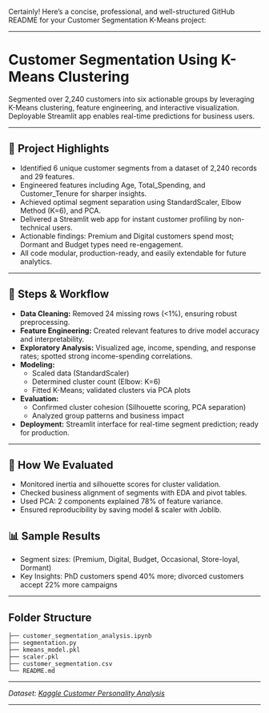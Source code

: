 Certainly! Here’s a concise, professional, and well-structured GitHub README for your Customer Segmentation K-Means project:

***

# Customer Segmentation Using K-Means Clustering

Segmented over 2,240 customers into six actionable groups by leveraging K-Means clustering, feature engineering, and interactive visualization. Deployable Streamlit app enables real-time predictions for business users.

***

## 📌 Project Highlights

- Identified 6 unique customer segments from a dataset of 2,240 records and 29 features.
- Engineered features including Age, Total_Spending, and Customer_Tenure for sharper insights.
- Achieved optimal segment separation using StandardScaler, Elbow Method (K=6), and PCA.
- Delivered a Streamlit web app for instant customer profiling by non-technical users.
- Actionable findings: Premium and Digital customers spend most; Dormant and Budget types need re-engagement.
- All code modular, production-ready, and easily extendable for future analytics.

***

## 🚦 Steps & Workflow

- **Data Cleaning:** Removed 24 missing rows (<1%), ensuring robust preprocessing.
- **Feature Engineering:** Created relevant features to drive model accuracy and interpretability.
- **Exploratory Analysis:** Visualized age, income, spending, and response rates; spotted strong income-spending correlations.
- **Modeling:** 
  - Scaled data (StandardScaler)
  - Determined cluster count (Elbow: K=6)
  - Fitted K-Means; validated clusters via PCA plots
- **Evaluation:** 
  - Confirmed cluster cohesion (Silhouette scoring, PCA separation)
  - Analyzed group patterns and business impact
- **Deployment:** Streamlit interface for real-time segment prediction; ready for production.

***

## 🔬 How We Evaluated

- Monitored inertia and silhouette scores for cluster validation.
- Checked business alignment of segments with EDA and pivot tables.
- Used PCA: 2 components explained 78% of feature variance.
- Ensured reproducibility by saving model & scaler with Joblib.


## 📊 Sample Results

- Segment sizes:  (Premium, Digital, Budget, Occasional, Store-loyal, Dormant)
- Key Insights: PhD customers spend 40% more; divorced customers accept 22% more campaigns

***

## Folder Structure

```
├── customer_segmentation_analysis.ipynb
├── segmentation.py
├── kmeans_model.pkl
├── scaler.pkl
├── customer_segmentation.csv
└── README.md
```

***

*Dataset: [Kaggle Customer Personality Analysis](https://www.kaggle.com/datasets/vishakhdapat/customer-segmentation-clustering)*

***
